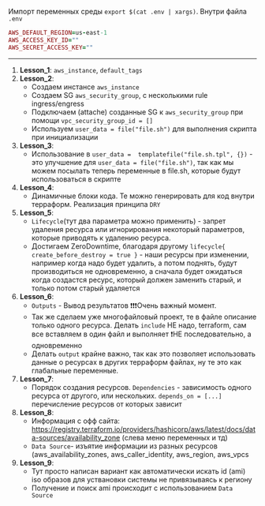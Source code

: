 Импорт переменных среды `export $(cat .env | xargs)`.
Внутри файла `.env`
```ruby
AWS_DEFAULT_REGION=us-east-1
AWS_ACCESS_KEY_ID=""
AWS_SECRET_ACCESS_KEY=""
```
---
1) **Lesson_1**: `aws_instance`, `default_tags`
2) **Lesson_2**: 
    - Создаем инстансе `aws_instance`
    - Создаем SG `aws_security_group`, с несколькими rule ingress/engress
    - Подключаем (attache) созданные SG к `aws_security_group` при помощи `vpc_security_group_id = []`
    - Используем `user_data = file("file.sh")` для выполнения скрипта при инициализации
3) **Lesson_3**:
    - Использование в `user_data =  templatefile("file.sh.tpl", {})` - это улучшение для `user_data = file("file.sh")`, так как мы можем посылать
    теперь переменные в file.sh, которые будут использоваться в скрипте
4) **Lesson_4**:
    - Динамичные блоки кода. Те можно генерировать для код внутри терраформ. Реализация принципа `DRY`
5) **Lesson_5**:
    - `Lifecycle`(тут два параметра можно применить) - запрет удаления ресурса или игнорирования некоторый параметров, которые приводять к удалению ресурса.
    - Достигаем ZeroDowntime, благодаря другому `lifecycle{ create_before_destroy = true }` - наши ресурсы при изменении, например когда надо будет удалить, а потом поднять, будут производиться не одновременно, а сначала будет ожидаться когда создастся ресурс, который должен заменить старый, и только потом старый удаляется
6) **Lesson_6**:
    - `Outputs` - Вывод результатов ❗❗❗Очень важный момент.
    - Так же сделаем уже многофайловый проект, те в файле описание только одного ресурса. Делать `include` НЕ надо, terraform, сам все вставляем в один файл и выполняет ❗НЕ последовательно, а одновременно
    - Делать `output` крайне важно, так как это позволяет использовать данные о ресурсах в других терраформ файлах, ну те это как глабальные переменные. 
7) **Lesson_7**:
    - Порядок создания ресурсов. `Dependencies` - зависимость одного ресурса от другого, или нескольких. `depends_on = [...]` перечисление ресурсов от которых зависит
8) **Lesson_8**:
    - Информация с офф сайта: https://registry.terraform.io/providers/hashicorp/aws/latest/docs/data-sources/availability_zone (слева меню переменных и тд)
    - `Data Source`- изъятие информации из разных ресурсов (aws_availability_zones, aws_caller_identity, aws_region, aws_vpcs
9) **Lesson_9**:
    - Тут просто написан вариант как автоматически искать id (ami) iso образов для уствановки системы не привязываясь к региону
    - Получение и поиск ami происходит с использованием `Data Source`